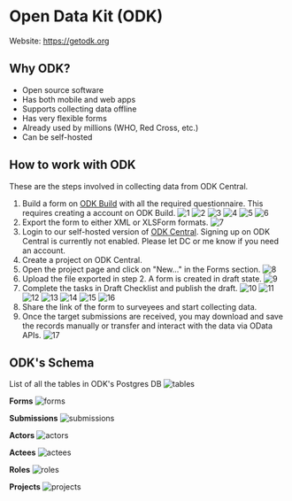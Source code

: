 # Open Data Kit (ODK)
Website: https://getodk.org

## Why ODK?
- Open source software
- Has both mobile and web apps
- Supports collecting data offline
- Has very flexible forms
- Already used by millions (WHO, Red Cross, etc.)
- Can be self-hosted

## How to work with ODK
These are the steps involved in collecting data from ODK Central.
1. Build a form on [ODK Build](https://build.getodk.org) with all the required questionnaire. This requires creating a account on ODK Build.
![1](./assets/1.png)
![2](./assets/2.png)
![3](./assets/3.png)
![4](./assets/4.png)
![5](./assets/5.png)
![6](./assets/6.png)
2. Export the form to either XML or XLSForm formats.
![7](./assets/7.png)
3. Login to our self-hosted version of [ODK Central](https://noralodk.civicdays.in). Signing up on ODK Central is currently not enabled. Please let DC or me know if you need an account.
4. Create a project on ODK Central.
5. Open the project page and click on "New..." in the Forms section.
![8](./assets/8.png)
6. Upload the file exported in step 2. A form is created in draft state.
![9](./assets/9.png)
7. Complete the tasks in Draft Checklist and publish the draft.
![10](./assets/10.png)
![11](./assets/11.png)
![12](./assets/12.png)
![13](./assets/13.png)
![14](./assets/14.png)
![15](./assets/15.png)
![16](./assets/16.png)
8. Share the link of the form to surveyees and start collecting data.
9. Once the target submissions are received, you may download and save the records manually or transfer and interact with the data via OData APIs.
![17](./assets/17.png)

## ODK's Schema

List of all the tables in ODK's Postgres DB
![tables](./assets/tables.png)

**Forms**
![forms](./assets/forms.png)

**Submissions**
![submissions](./assets/submissions.png)

**Actors**
![actors](./assets/actors.png)

**Actees**
![actees](./assets/actees.png)

**Roles**
![roles](./assets/roles.png)

**Projects**
![projects](./assets/projects.png)